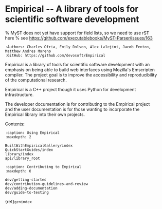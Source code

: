 # Empirical -- A library of tools for scientific software development

% MyST does not yet have support for field lists, so we need to use rST here
% see https://github.com/executablebooks/MyST-Parser/issues/163
```{eval-rst}
:Authors: Charles Ofria, Emily Dolson, Alex Lalejini, Jacob Fenton, Matthew Andres Moreno
:GitHub: https://github.com/devosoft/Empirical
```

Empirical is a library of tools for scientific software development with
an emphasis on being able to build web interfaces using Mozilla\'s
Emscripten compiler. The project goal is to improve the accessibility
and reproducibility of the computational research.

Empirical is a C++ project though it uses Python for development
infrastructure.

The developer documentation is for contributing to the Empirical project
and the user documentation is for those wanting to incorporate the
Empirical library into their own projects.

Contents:

```{toctree}
:caption: Using Empirical
:maxdepth: 2

BuiltWithEmpiricalGallery/index
QuickStartGuides/index
library/index
api/library_root

```

```{toctree}
:caption: Contributing to Empirical
:maxdepth: 0

dev/getting-started
dev/contribution-guidelines-and-review
dev/adding-documentation
dev/guide-to-testing
```



{ref}`genindex`
